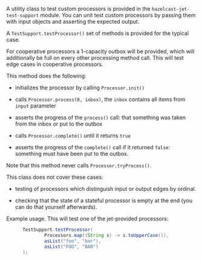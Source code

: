 A utility class to test custom processors is provided in the 
`hazelcast-jet-test-support` module. You can unit test custom processors 
by passing them with input objects and asserting the expected output.

A `TestSupport.testProcessor()` set of methods is provided for the 
typical case.

For cooperative processors a 1-capacity outbox will be provided, which 
will additionally be full on every other processing method call. This 
will test edge cases in cooperative processors.

This method does the following:

* initializes the processor by calling 
`Processor.init()` 

* calls `Processor.process(0, inbox)`, the `inbox` contains all items 
from `input` parameter

* asserts the progress of the `process()` call: that something was taken 
from the inbox or put to the outbox

* calls `Processor.complete()` until it returns `true`

* asserts the progress of the `complete()` call if it returned `false`: 
something must have been put to the outbox.

Note that this method never calls `Processor.tryProcess()`.

This class does not cover these cases:

* testing of processors which distinguish input or output edges by 
ordinal.

* checking that the state of a stateful processor is empty at the end 
(you can do that yourself afterwards).

Example usage. This will test one of the jet-provided processors:

```java
      TestSupport.testProcessor(
              Processors.map((String s) -> s.toUpperCase()),
              asList("foo", "bar"),
              asList("FOO", "BAR")
      );
```
